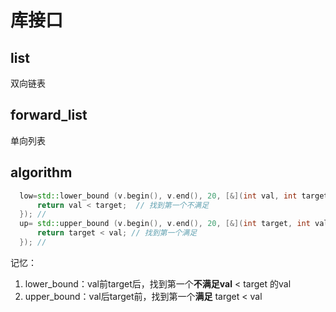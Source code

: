 # 库接口

## list

双向链表

## forward_list

单向列表

## algorithm

```cpp
  low=std::lower_bound (v.begin(), v.end(), 20, [&](int val, int target) {
      return val < target;  // 找到第一个不满足
  }); //
  up= std::upper_bound (v.begin(), v.end(), 20, [&](int target, int val) {
      return target < val; // 找到第一个满足
  }); //
```

记忆：

1. lower_bound：val前target后，找到第一个**不满足val** < target 的val
2. upper_bound：val后target前，找到第一个**满足** target < val

